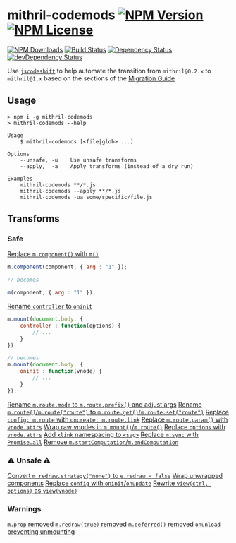 mithril-codemods [![NPM Version](https://img.shields.io/npm/v/mithril-codemods.svg)](https://www.npmjs.com/package/mithril-codemods) [![NPM License](https://img.shields.io/npm/l/mithril-codemods.svg)](https://www.npmjs.com/package/mithril-codemods)
================
[![NPM Downloads](https://img.shields.io/npm/dm/mithril-codemods.svg)](https://www.npmjs.com/package/mithril-codemods)
[![Build Status](https://img.shields.io/travis/tivac/mithril-codemods.svg)](https://travis-ci.org/tivac/mithril-codemods)
[![Dependency Status](https://img.shields.io/david/tivac/mithril-codemods.svg)](https://david-dm.org/tivac/mithril-codemods)
[![devDependency Status](https://img.shields.io/david/dev/tivac/mithril-codemods.svg)](https://david-dm.org/tivac/mithril-codemods#info=devDependencies)

Use [`jscodeshift`](https://github.com/facebook/jscodeshift) to help automate the transition from `mithril@0.2.x` to `mithril@1.x` based on the sections of the [Migration Guide](https://github.com/lhorie/mithril.js/blob/rewrite/docs/change-log.md)

## Usage

```
> npm i -g mithril-codemods
> mithril-codemods --help

Usage
    $ mithril-codemods [<file|glob> ...]

Options
    --unsafe, -u    Use unsafe transforms
    --apply,  -a    Apply transforms (instead of a dry run)

Examples
    mithril-codemods **/*.js
    mithril-codemods --apply **/*.js
    mithril-codemods -ua some/specific/file.js
```

## Transforms

### Safe

[Replace `m.component()` with `m()`](https://github.com/lhorie/mithril.js/blob/rewrite/docs/change-log.md#mcomponent-removed)

```js
m.component(component, { arg : "1" });

// becomes

m(component, { arg : "1" });
```

[Rename `controller`️ to `oninit`](https://github.com/lhorie/mithril.js/blob/rewrite/docs/change-log.md#component-controller-function)

```js
m.mount(document.body, {
    controller : function(options) {
        // ...
    }
});

// becomes
m.mount(document.body, {
    oninit : function(vnode) {
        // ...
    }
});
```

[Rename `m.route.mode` to `m.route.prefix()` and adjust args](https://github.com/lhorie/mithril.js/blob/rewrite/docs/change-log.md#mroutemode)
[Rename `m.route()`/`m.route("route")` to `m.route.get()`/`m.route.set("route")`](https://github.com/lhorie/mithril.js/blob/rewrite/docs/change-log.md#readingwriting-the-current-route)
[Replace `config: m.route` ️w️i️t️h️ `oncreate: m.route.link`](https://github.com/lhorie/mithril.js/blob/rewrite/docs/change-log.md#mroute-and-anchor-tags)
[Replace `m.route.param()` with `vnode.attrs`](https://github.com/lhorie/mithril.js/blob/rewrite/docs/change-log.md#accessing-route-params)
[Wrap raw vnodes in `m.mount()`/`m.route()`](https://github.com/lhorie/mithril.js/blob/rewrite/docs/change-log.md#passing-vnodes-to-mmount-and-mroute)
[Replace `options` with `vnode.attrs`](https://github.com/lhorie/mithril.js/blob/rewrite/docs/change-log.md#component-arguments)
[Add `xlink` namespacing to `<svg>`](https://github.com/lhorie/mithril.js/blob/rewrite/docs/change-log.md#xlink-namespace-required)
[Replace `m.sync` with `Promise.all`](https://github.com/lhorie/mithril.js/blob/rewrite/docs/change-log.md#msync-removed)
[Remove `m.startComputation`/`m.endComputation`](https://github.com/lhorie/mithril.js/blob/rewrite/docs/change-log.md#no-more-redraw-locks)

### ⚠️️️ Unsafe ⚠️

[Convert `m.redraw.strategy("none")` to `e.redraw = false`](https://github.com/lhorie/mithril.js/blob/rewrite/docs/change-log.md#cancelling-redraw-from-event-handlers)
[Wrap unwrapped components](https://github.com/lhorie/mithril.js/blob/rewrite/docs/change-log.md#passing-components-to-m)
[Replace `config` with `oninit`/`onupdate`](https://github.com/lhorie/mithril.js/blob/rewrite/docs/change-log.md#config-function)
[Rewrite `view(ctrl, options)` as `view(vnode)`](https://github.com/lhorie/mithril.js/blob/rewrite/docs/change-log.md#view-parameters)

### Warnings

[`m.prop` removed](https://github.com/lhorie/mithril.js/blob/rewrite/docs/change-log.md#mprop-removed)
[`m.redraw(true)` removed](https://github.com/lhorie/mithril.js/blob/rewrite/docs/change-log.md#synchronous-redraw-removed)
[`m.deferred()` removed](https://github.com/lhorie/mithril.js/blob/rewrite/docs/change-log.md#mdeferred-removed)
[`onunload` preventing unmounting](https://github.com/lhorie/mithril.js/blob/rewrite/docs/change-log.md#preventing-unmounting)
